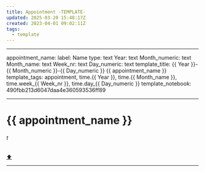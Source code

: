 ```yaml
---
title: Appointment -TEMPLATE-
updated: 2025-03-20 15:48:17Z
created: 2023-04-01 09:02:11Z
tags:
  - template
---
```


---
appointment_name:
  label: Name
  type: text
Year: text
Month_numeric: text
Month_name: text
Week_nr: text
Day_numeric: text
template_title: {{ Year }}-{{ Month_numeric }}-{{ Day_numeric }} {{ appointment_name }}
template_tags: appointment, time.{{ Year }}, time.{{ Month_name }}, time.week_{{ Week_nr }}, time.day_{{ Day_numeric }}
template_notebook: 490fbb213d6047daa4e360593536ff89

---
# {{ appointment_name }}
###### t

[⬆️](#t)
***
<br>
